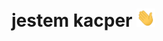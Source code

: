 # jestem kacper <img width="30px" src="https://github.com/SatYu26/SatYu26/raw/master/Assets/Hi.gif" />

<br><br><br><br><br><br><br><br><br><br>



